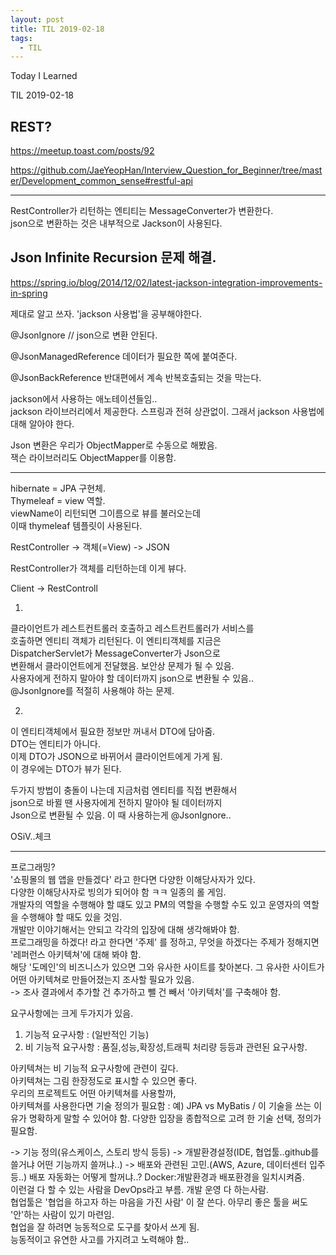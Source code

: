 ```yaml
---
layout: post 
title: TIL 2019-02-18
tags:
  - TIL
---
```

 Today I Learned

TIL 2019-02-18

## REST?
https://meetup.toast.com/posts/92  

https://github.com/JaeYeopHan/Interview_Question_for_Beginner/tree/master/Development_common_sense#restful-api


---

RestController가 리턴하는 엔티티는 MessageConverter가 변환한다.  
json으로 변환하는 것은 내부적으로 Jackson이 사용된다.  

## Json Infinite Recursion 문제 해결.
https://spring.io/blog/2014/12/02/latest-jackson-integration-improvements-in-spring

제대로 알고 쓰자. 'jackson 사용법'을 공부해야한다.  

@JsonIgnore // json으로 변환 안된다.

@JsonManagedReference
데이터가 필요한 쪽에 붙여준다.

@JsonBackReference
반대편에서 계속 반복호출되는 것을 막는다.

jackson에서 사용하는 애노테이션들임..  
jackson 라이브러리에서 제공한다. 스프링과 전혀 상관없이. 그래서 jackson 사용법에 대해 알아야 한다. 

Json 변환은 우리가 ObjectMapper로 수동으로 해봤음.  
잭슨 라이브러리도 ObjectMapper를 이용함.  

--- 

hibernate = JPA 구현체.  
Thymeleaf = view 역할.  
viewName이 리턴되면 그이름으로 뷰를 불러오는데  
이때 thymeleaf 템플릿이 사용된다.  

RestController -> 객체(=View) -> JSON

RestController가 객체를 리턴하는데 이게 뷰다. 

Client -> RestControll

1)
클라이언트가 레스트컨트롤러 호출하고 레스트컨트롤러가 서비스를  
호출하면 엔티티 객체가 리턴된다. 이 엔티티객체를 지금은  
DispatcherServlet가 MessageConverter가 Json으로  
변환해서 클라이언트에게 전달했음. 보안상 문제가 될 수 있음.  
사용자에게 전하지 말아야 할 데이터까지 json으로 변환될 수 있음..  
@JsonIgnore를 적절히 사용해야 하는 문제.

2)
이 엔티티객체에서 필요한 정보만 꺼내서 DTO에 담아줌.  
DTO는 엔티티가 아니다.  
이제 DTO가 JSON으로 바뀌어서 클라이언트에게 가게 됨.  
이 경우에는 DTO가 뷰가 된다.

두가지 방법이 충돌이 나는데 지금처럼 엔티티를 직접 변환해서  
json으로 바뀔 땐 사용자에게 전하지 말아야 될 데이터까지   
Json으로 변환될 수 있음. 이 때 사용하는게 @JsonIgnore..

OSiV..체크

---

프로그래밍?  
'쇼핑몰의 웹 앱을 만들겠다' 라고 한다면 다양한 이해당사자가 있다.  
다양한 이해당사자로 빙의가 되어야 함 ㅋㅋ 일종의 롤 게임.  
개발자의 역할을 수행해야 할 떄도 있고 PM의 역할을 수행할 수도 있고 운영자의 역할을 수행해야 할 때도 있을 것임.  
개발만 이야기해서는 안되고 각각의 입장에 대해 생각해봐야 함.  
프로그래밍을 하겠다! 라고 한다면 '주제' 를 정하고, 무엇을 하겠다는 주제가 정해지면 '레퍼런스 아키텍쳐'에 대해 봐야 함.  
해당 '도메인'의 비즈니스가 있으면 그와 유사한 사이트를 찾아본다.  그 유사한 사이트가 어떤 아키텍쳐로 만들어졌는지 조사할 필요가 있음.  
-> 조사 결과에서 추가할 건 추가하고 뺄 건 빼서 '아키텍처'를 구축해야 함.  

요구사항에는 크게 두가지가 있음.  
1. 기능적 요구사항 : (일반적인 기능)
2. 비 기능적 요구사항 : 품질,성능,확장성,트래픽 처리량 등등과 관련된 요구사항. 

아키텍쳐는 비 기능적 요구사항에 관련이 깊다.  
아키텍쳐는 그림 한장정도로 표시할 수 있으면 좋다.  
우리의 프로젝트도 어떤 아키텍쳐를 사용할까,  
아키텍쳐를 사용한다면 기술 정의가 필요함 : 예) JPA vs MyBatis / 이 기술을 쓰는 이유가 명확하게 말할 수 있어야 함. 다양한 입장을 종합적으로 고려 한 기술 선택, 정의가 필요함.  

-> 기능 정의(유스케이스, 스토리 방식 등등)
-> 개발환경설정(IDE, 협업툴..github를 쓸거냐 어떤 기능까지 쓸꺼냐..)
-> 배포와 관련된 고민.(AWS, Azure, 데이터센터 입주 등..) 배포 자동화는 어떻게 할꺼냐..? Docker:개발환경과 배포환경을 일치시켜줌.  
이런걸 다 할 수 있는 사람을 DevOps라고 부름.  개발 운영 다 하는사람.  
협업툴은 '협업을 하고자 하는 마음을 가진 사람' 이 잘 쓴다. 아무리 좋은 툴을 써도 '안'하는 사람이 있기 마련임.  
협업을 잘 하려면 능동적으로 도구를 찾아서 쓰게 됨.    
능동적이고 유연한 사고를 가지려고 노력해야 함..  


